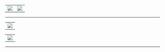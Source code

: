 
<table>
  <tr>
    <td ><img src="https://github.com/user-attachments/assets/cd4c35cd-8847-4fcf-b3fd-a300bdad8b37"></td>
    <td ><img src="https://github.com/user-attachments/assets/089d0da3-6a39-4d19-8698-56889004dfe5"></td>
  </tr>
</table>

-------------------------------------------------------------------------------------------------------------

<table>
  <tr>
    <td valign="top"><img src="https://github.com/user-attachments/assets/4a2b603f-1013-4405-ba74-a095c309e2a1"></td>
  </tr>
</table>

<table>
  <tr>
    <td valign="top"><img src="https://github.com/user-attachments/assets/448bd7e3-6218-4389-92d8-55a2542f5adf"></td>
  </tr>
</table>

-------------------------------------------------------------------------------------------------------------
